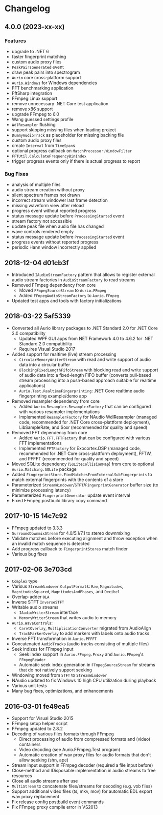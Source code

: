 # Changelog

## 4.0.0 (2023-xx-xx)

### Features

* upgrade to .NET 6
* faster fingerprint matching
* custom audio proxy files
* `PeakPairsGenerated` event
* draw peak pairs into spectrogram
* `Aurio` core cross-platform support
* `Aurio.Windows` for Windows dependencies
* FFT benchmarking application
* FftSharp integration
* FFmpeg Linux support
* remove unnecessary .NET Core test application
* remove x86 support
* upgrade FFmpeg to 6.0
* Wang guessed settings profile
* `WdlResampler` flushing
* support skipping missing files when loading project
* `DummyAudioTrack` as placeholder for missing backing file
* custom audio proxy files
* create `Interval` from `TimeSpan`s
* optional progress callback on `MatchProcessor.WindowFilter`
* `FFTUtil.CalculateFrequencyBinIndex`
* trigger progress events only if there is actual progress to report

### Bug Fixes

* analysis of multiple files
* audio stream creation without proxy
* silent spectrum frames not drawn
* incorrect stream windower last frame detection
* missing waveform view after reload
* progress event without reported progress
* status message update before `ProcessingStarted` event
* stream factory not accessible
* update peak file when audio file has changed
* wave controls rendered empty
* status message update before `ProcessingStarted` event
* progress events without reported progress
* periodic Hann window incorrectly applied

## 2018-12-04 d01cb3f
* Introduced `IAudioStreamFactory` pattern that allows to register external audio stream factories in `AudioStreamFactory` to read streams
* Removed FFmpeg dependency from core
  * Moved `FFmpegSourceStream` to `Aurio.FFmpeg`
  * Added `FFmpegAudioStreamFactory` to `Aurio.FFmpeg`
* Updated test apps and tools with factory initializations

## 2018-03-22 5af5339
* Converted all Aurio library packages to .NET Standard 2.0 for .NET Core 2.0 compatibility
  * Updated WPF GUI apps from NET Framework 4.0 to 4.6.2 for .NET Standard 2.0 compatibility
  * Requires Visual Studio 2017
* Added support for realtime (live) stream processing
  * `CircularMemoryWriterStream` with read and write support of audio data into a circular buffer
  * `BlockingFixedLengthFifoStream` with blocking read and write support of audio data into a fixed-length FIFO buffer (converts pull-based stream processing into a push-based approach suitable for realtime applications)
  * `Aurio.Test.RealtimeFingerprinting`: .NET Core realtime audio fingerprinting example/demo app  
* Removed resampler dependency from core
  * Added `Aurio.Resampler.ResamplerFactory` that can be configured with various resampler implementations
  * Implemented `ResamplerFactory` for NAudio WdlResampler (managed code, recommended for .NET Core cross-plattform deployment), LibSampleRate, and Soxr (recommended for quality and speed)
* Removed FFT dependency from core
  * Added `Aurio.FFT.FFTFactory` that can be configured with various FFT implementations
  * Implemented `FFTFactory` for Exocortex.DSP (managed code, recommended for .NET Core cross-plattform deployment), FFTW, and PFFFT (recommended for quality and speed) 
* Moved SQLite dependency (`SQLiteCollisionMap`) from core to optional `Aurio.Matching.SQLite` package 
* Added `FingerprintStore.FindMatchesFromExternalSubFingerprints` to match external fingerprints with the contents of a store
* Parameterized `StreamWindower`/`STFT`/`FingerprintGenerator` buffer size (to minimize processing latency)
* Parameterized `FingerprintGenerator` update event interval
* Fixed FFmpeg postbuild library copy command 

## 2017-10-15 14c7c92
* FFmpeg updated to 3.3.3
* `SurroundDownmixStream` for 4.0/5.1/7.1 to stereo downmixing
* Validate matches before executing alignment and throw exception when an invalid match sequence is detected
* Add progress callback to `FingerprintStore`s match finder
* Various bug fixes

## 2017-02-06 3e703cd

* `Complex` type
* Various `StreamWindower` `OutputFormat`s: `Raw`, `Magnitudes`, `MagnitudesSquared`, `MagnitudesAndPhases`, and `Decibel`
* Overlap-adder `OLA`
* Inverse STFT `InverseSTFT`
* Writable audio streams
  * `IAudioWriterStream` interface
  * `MemoryWriterStream` that writes audio to memory
* `Aurio.WaveControls`:
  * `CaretOverlay`, `MultiplicationConverter` migrated from AudioAlign
  * `TrackMarkerOverlay` to add markers with labels onto audio tracks
* Inverse FFT transformation in `Aurio.PFFFT`
* Concatenated `AudioTrack`s (audio tracks consisting of multiple files)
* Seek indizes for FFmpeg input
  * Seek index support in `Aurio.FFmpeg.Proxy` and `Aurio.FFmpeg`'s `FFmpegReader`
  * Automatic seek index generation in `FFmpegSourceStream` for streams that do not natively support seeking
* Windowing moved from `STFT` to `StreamWindower`
* NAudio updated to fix Windows 10 high CPU utilization during playback
* Various unit tests
* Many bug fixes, optimizations, and enhancements

## 2016-03-01 fe49ea5

* Support for Visual Studio 2015
* FFmpeg setup helper script
* FFmpeg updated to 2.8.2
* Decoding of various files formats through FFmpeg
  * Direct processing of audio from compressed formats and (video) containers
  * Video decoding (see Aurio.FFmpeg.Test program)
  * Automatic creation of wav proxy files for audio formats that don't allow seeking (shn, ape)
* Stream input support in FFmpeg decoder (required a file input before)
* Close-method and IDisposable implementation in audio streams to free resources
* Close all audio streams after use
* `MultiStream` to concatenate files/streams for decoding (e.g. vob files) 
* Support additional video files (ts, mkv, mov) for automatic EDL export wav proxy replacement
* Fix release config postbuild event commands
* Fix FFmpeg proxy compile error in VS2013
